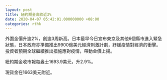 ```yaml
---
layout: post
title: 紐約期金高收近3%
date: 2020-04-07 05:42:01.000000000 +08:00
categories: rthk
---
```


外圍金價升逾2%，創逾3周新高。日本最早今日宣布東京及其他6個縣市進入緊急狀態，日本政府亦準備推出9900億美元經濟刺激計劃，紓緩疫情對經濟的衝擊。投資者預期全球繼續推出措施應對疫情，帶動金價上揚。

紐約期金收市報每盎士1693.9美元，升2.9%。

現貨金在1663美元附近。
